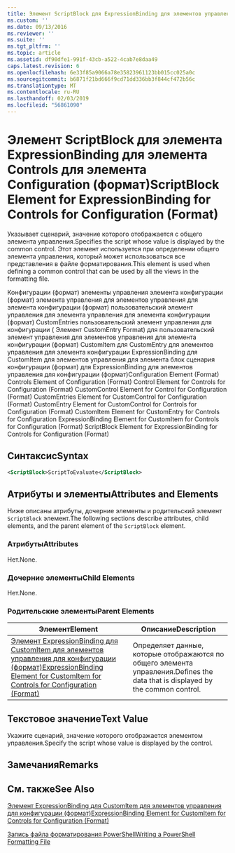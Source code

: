 ```yaml
---
title: Элемент ScriptBlock для ExpressionBinding для элементов управления для конфигурации (формат) | Документация Майкрософт
ms.custom: ''
ms.date: 09/13/2016
ms.reviewer: ''
ms.suite: ''
ms.tgt_pltfrm: ''
ms.topic: article
ms.assetid: df90dfe1-991f-43cb-a522-4cab7e8daa49
caps.latest.revision: 6
ms.openlocfilehash: 6e33f85a9066a78e35823961123bb015cc025a0c
ms.sourcegitcommit: b6871f21bd666f9cd71dd336bb3f844cf472b56c
ms.translationtype: MT
ms.contentlocale: ru-RU
ms.lasthandoff: 02/03/2019
ms.locfileid: "56861090"
---
```

# <a name="scriptblock-element-for-expressionbinding-for-controls-for-configuration-format"></a><span data-ttu-id="f010c-102">Элемент ScriptBlock для элемента ExpressionBinding для элемента Controls для элемента Configuration (формат)</span><span class="sxs-lookup"><span data-stu-id="f010c-102">ScriptBlock Element for ExpressionBinding for Controls for Configuration (Format)</span></span>

<span data-ttu-id="f010c-103">Указывает сценарий, значение которого отображается с общего элемента управления.</span><span class="sxs-lookup"><span data-stu-id="f010c-103">Specifies the script whose value is displayed by the common control.</span></span> <span data-ttu-id="f010c-104">Этот элемент используется при определении общего элемента управления, который может использоваться все представления в файле форматирования.</span><span class="sxs-lookup"><span data-stu-id="f010c-104">This element is used when defining a common control that can be used by all the views in the formatting file.</span></span>

<span data-ttu-id="f010c-105">Конфигурации (формат) элементы управления элемента конфигурации (формат) элемента управления для элементов управления для элемента конфигурации (формат) пользовательский элемент управления для элемента управления для элемента конфигурации (формат) CustomEntries пользовательский элемент управления для конфигурации ( Элемент CustomEntry Format) для пользовательский элемент управления для элементов управления для элемента конфигурации (формат) CustomItem для CustomEntry для элементов управления для элемента конфигурации ExpressionBinding для CustomItem для элементов управления для элемента блок сценария конфигурации (формат) для ExpressionBinding для элементов управления для конфигурации (формат)</span><span class="sxs-lookup"><span data-stu-id="f010c-105">Configuration Element (Format) Controls Element of Configuration (Format) Control Element for Controls for Configuration (Format) CustomControl Element for Control for Configuration (Format) CustomEntries Element for CustomControl for Configuration (Format) CustomEntry Element for CustomControl for Controls for Configuration (Format) CustomItem Element for CustomEntry for Controls for Configuration ExpressionBinding Element for CustomItem for Controls for Configuration (Format) ScriptBlock Element for ExpressionBinding for Controls for Configuration (Format)</span></span>

## <a name="syntax"></a><span data-ttu-id="f010c-106">Синтаксис</span><span class="sxs-lookup"><span data-stu-id="f010c-106">Syntax</span></span>

```xml
<ScriptBlock>ScriptToEvaluate</ScriptBlock>
```

## <a name="attributes-and-elements"></a><span data-ttu-id="f010c-107">Атрибуты и элементы</span><span class="sxs-lookup"><span data-stu-id="f010c-107">Attributes and Elements</span></span>

<span data-ttu-id="f010c-108">Ниже описаны атрибуты, дочерние элементы и родительский элемент `ScriptBlock` элемент.</span><span class="sxs-lookup"><span data-stu-id="f010c-108">The following sections describe attributes, child elements, and the parent element of the `ScriptBlock` element.</span></span>

### <a name="attributes"></a><span data-ttu-id="f010c-109">Атрибуты</span><span class="sxs-lookup"><span data-stu-id="f010c-109">Attributes</span></span>

<span data-ttu-id="f010c-110">Нет.</span><span class="sxs-lookup"><span data-stu-id="f010c-110">None.</span></span>

### <a name="child-elements"></a><span data-ttu-id="f010c-111">Дочерние элементы</span><span class="sxs-lookup"><span data-stu-id="f010c-111">Child Elements</span></span>

<span data-ttu-id="f010c-112">Нет.</span><span class="sxs-lookup"><span data-stu-id="f010c-112">None.</span></span>

### <a name="parent-elements"></a><span data-ttu-id="f010c-113">Родительские элементы</span><span class="sxs-lookup"><span data-stu-id="f010c-113">Parent Elements</span></span>

|<span data-ttu-id="f010c-114">Элемент</span><span class="sxs-lookup"><span data-stu-id="f010c-114">Element</span></span>|<span data-ttu-id="f010c-115">Описание</span><span class="sxs-lookup"><span data-stu-id="f010c-115">Description</span></span>|
|-------------|-----------------|
|[<span data-ttu-id="f010c-116">Элемент ExpressionBinding для CustomItem для элементов управления для конфигурации (формат)</span><span class="sxs-lookup"><span data-stu-id="f010c-116">ExpressionBinding Element for CustomItem for Controls for Configuration (Format)</span></span>](./expressionbinding-element-for-customitem-for-controls-for-configuration-format.md)|<span data-ttu-id="f010c-117">Определяет данные, которые отображаются по общего элемента управления.</span><span class="sxs-lookup"><span data-stu-id="f010c-117">Defines the data that is displayed by the common control.</span></span>|

## <a name="text-value"></a><span data-ttu-id="f010c-118">Текстовое значение</span><span class="sxs-lookup"><span data-stu-id="f010c-118">Text Value</span></span>

<span data-ttu-id="f010c-119">Укажите сценарий, значение которого отображается элементом управления.</span><span class="sxs-lookup"><span data-stu-id="f010c-119">Specify the script whose value is displayed by the control.</span></span>

## <a name="remarks"></a><span data-ttu-id="f010c-120">Замечания</span><span class="sxs-lookup"><span data-stu-id="f010c-120">Remarks</span></span>

## <a name="see-also"></a><span data-ttu-id="f010c-121">См. также</span><span class="sxs-lookup"><span data-stu-id="f010c-121">See Also</span></span>

[<span data-ttu-id="f010c-122">Элемент ExpressionBinding для CustomItem для элементов управления для конфигурации (формат)</span><span class="sxs-lookup"><span data-stu-id="f010c-122">ExpressionBinding Element for CustomItem for Controls for Configuration (Format)</span></span>](./expressionbinding-element-for-customitem-for-controls-for-configuration-format.md)

[<span data-ttu-id="f010c-123">Запись файла форматирования PowerShell</span><span class="sxs-lookup"><span data-stu-id="f010c-123">Writing a PowerShell Formatting File</span></span>](./writing-a-powershell-formatting-file.md)
